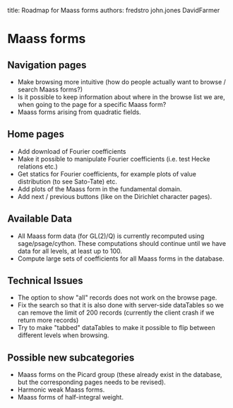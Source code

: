 title: Roadmap for Maass forms
authors:
    fredstro
    john.jones
    DavidFarmer

Maass forms
==================


Navigation pages
------------------

- Make browsing more intuitive (how do people actually want to browse / search Maass forms?)
- Is it possible to keep information about where in the browse list we are, when going to the page for a specific Maass form?
- Maass forms arising from quadratic fields.
 
Home pages
------------------

- Add download of Fourier coefficients
- Make it possible to manipulate Fourier coefficients (i.e. test Hecke relations etc.)
- Get statics for Fourier coefficients, for example plots of value distribution (to see Sato-Tate) etc.
- Add plots of the Maass form in the fundamental domain.
- Add next / previous buttons (like on the Dirichlet character pages).

Available Data
------------------
- All Maass form data (for GL(2)/Q) is currently recomputed using sage/psage/cython.
 These computations should continue until we have data for all levels, at least up to 100. 
- Compute large sets of coefficients for all Maass forms in the database. 

Technical Issues
------------------

- The option to show "all" records does not work on the browse page.
- Fix the search so that it is also done with server-side dataTables so we can remove the 
  limit of 200 records (currently the client crash if we return more records)
- Try to make "tabbed" dataTables to make it possible to flip between different levels when browsing. 
 

Possible new subcategories
------------------
- Maass forms on the Picard group (these already exist in the database, but the corresponding pages needs to be revised).
- Harmonic weak Maass forms.
- Maass forms of half-integral weight.
